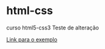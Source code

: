 # html-css
 curso html5-css3
 Teste de alteração

<a href="https://joseph-zeud.github.io/html-css/desafios/0010/desafio101.html"> Link para o exemplo</a>